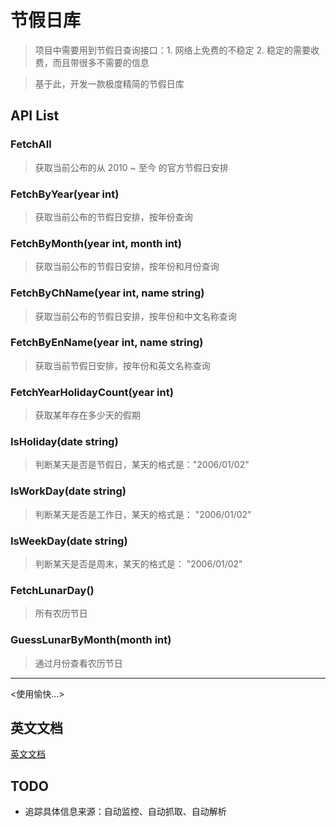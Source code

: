 # 节假日库

> 项目中需要用到节假日查询接口：1. 网络上免费的不稳定 2. 稳定的需要收费，而且带很多不需要的信息

> 基于此，开发一款极度精简的节假日库


## API List

###  FetchAll
> 获取当前公布的从 2010 ~ 至今 的官方节假日安排

### FetchByYear(year int)
> 获取当前公布的节假日安排，按年份查询

### FetchByMonth(year int, month int)
> 获取当前公布的节假日安排，按年份和月份查询

### FetchByChName(year int, name string)
> 获取当前公布的节假日安排，按年份和中文名称查询

### FetchByEnName(year int, name string)
> 获取当前节假日安排，按年份和英文名称查询

### FetchYearHolidayCount(year int)
> 获取某年存在多少天的假期

### IsHoliday(date string)
> 判断某天是否是节假日，某天的格式是："2006/01/02"

### IsWorkDay(date string)
> 判断某天是否是工作日，某天的格式是： "2006/01/02"

### IsWeekDay(date string)
> 判断某天是否是周末，某天的格式是： "2006/01/02"

### FetchLunarDay()
> 所有农历节日

### GuessLunarByMonth(month int)
> 通过月份查看农历节日

---
<使用愉快...>

## 英文文档

[英文文档](en_README.md)

## TODO

- 追踪具体信息来源：自动监控、自动抓取、自动解析
